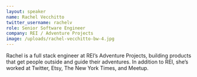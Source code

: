 ```yaml
---
layout: speaker
name: Rachel Vecchitto
twitter_username: rachelv
role: Senior Software Engineer
company: REI / Adventure Projects
image: /uploads/rachel-vecchitto-bw-4.jpg
---
```


Rachel is a full stack engineer at REI’s Adventure Projects, building products that get people outside and guide their adventures. In addition to REI, she’s worked at Twitter, Etsy, The New York Times, and Meetup.